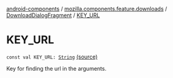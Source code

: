 [android-components](../../index.md) / [mozilla.components.feature.downloads](../index.md) / [DownloadDialogFragment](index.md) / [KEY_URL](./-k-e-y_-u-r-l.md)

# KEY_URL

`const val KEY_URL: `[`String`](https://kotlinlang.org/api/latest/jvm/stdlib/kotlin/-string/index.html) [(source)](https://github.com/mozilla-mobile/android-components/blob/master/components/feature/downloads/src/main/java/mozilla/components/feature/downloads/DownloadDialogFragment.kt#L53)

Key for finding the url in the arguments.

